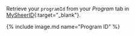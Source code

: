 Retrieve your `programId` from your *Program* tab in [MySheerID](https://my.sheerid.com){:target="_blank"}.

{% include image.md name="Program ID" %}


